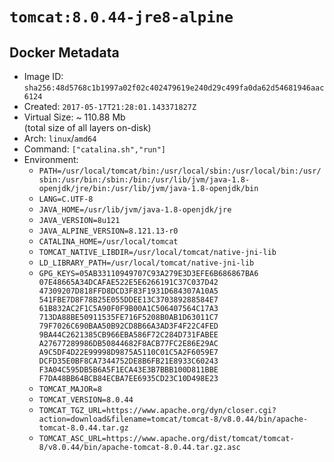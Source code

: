 # `tomcat:8.0.44-jre8-alpine`

## Docker Metadata

- Image ID: `sha256:48d5768c1b1997a02f02c402479619e240d29c499fa0da62d54681946aac6124`
- Created: `2017-05-17T21:28:01.143371827Z`
- Virtual Size: ~ 110.88 Mb  
  (total size of all layers on-disk)
- Arch: `linux`/`amd64`
- Command: `["catalina.sh","run"]`
- Environment:
  - `PATH=/usr/local/tomcat/bin:/usr/local/sbin:/usr/local/bin:/usr/sbin:/usr/bin:/sbin:/bin:/usr/lib/jvm/java-1.8-openjdk/jre/bin:/usr/lib/jvm/java-1.8-openjdk/bin`
  - `LANG=C.UTF-8`
  - `JAVA_HOME=/usr/lib/jvm/java-1.8-openjdk/jre`
  - `JAVA_VERSION=8u121`
  - `JAVA_ALPINE_VERSION=8.121.13-r0`
  - `CATALINA_HOME=/usr/local/tomcat`
  - `TOMCAT_NATIVE_LIBDIR=/usr/local/tomcat/native-jni-lib`
  - `LD_LIBRARY_PATH=/usr/local/tomcat/native-jni-lib`
  - `GPG_KEYS=05AB33110949707C93A279E3D3EFE6B686867BA6 07E48665A34DCAFAE522E5E6266191C37C037D42 47309207D818FFD8DCD3F83F1931D684307A10A5 541FBE7D8F78B25E055DDEE13C370389288584E7 61B832AC2F1C5A90F0F9B00A1C506407564C17A3 713DA88BE50911535FE716F5208B0AB1D63011C7 79F7026C690BAA50B92CD8B66A3AD3F4F22C4FED 9BA44C2621385CB966EBA586F72C284D731FABEE A27677289986DB50844682F8ACB77FC2E86E29AC A9C5DF4D22E99998D9875A5110C01C5A2F6059E7 DCFD35E0BF8CA7344752DE8B6FB21E8933C60243 F3A04C595DB5B6A5F1ECA43E3B7BBB100D811BBE F7DA48BB64BCB84ECBA7EE6935CD23C10D498E23`
  - `TOMCAT_MAJOR=8`
  - `TOMCAT_VERSION=8.0.44`
  - `TOMCAT_TGZ_URL=https://www.apache.org/dyn/closer.cgi?action=download&filename=tomcat/tomcat-8/v8.0.44/bin/apache-tomcat-8.0.44.tar.gz`
  - `TOMCAT_ASC_URL=https://www.apache.org/dist/tomcat/tomcat-8/v8.0.44/bin/apache-tomcat-8.0.44.tar.gz.asc`
